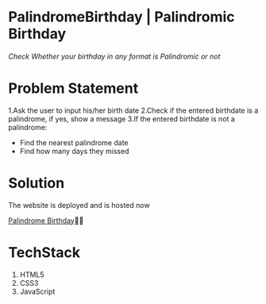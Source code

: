 # PalindromeBirthday | Palindromic Birthday

###### Check Whether your birthday in any format is Palindromic or not

# Problem Statement

1.Ask the user to input his/her birth date
2.Check if the entered birthdate is a palindrome, if yes, show a message
3.If the entered birthdate is not a palindrome:

- Find the nearest palindrome date
- Find how many days they missed

# Solution

The website is deployed and is hosted now

[Palindrome Birthday](https://palindrome-birth-checker.netlify.app/)💖✨

# TechStack

1. HTML5
2. CSS3
3. JavaScript
